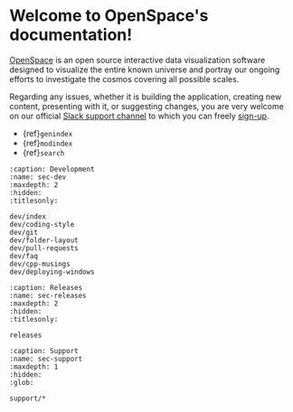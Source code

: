 # Welcome to OpenSpace's documentation!

[OpenSpace](https://openspaceproject.com) is an open source interactive data visualization software designed to visualize the entire known universe and portray our ongoing efforts to investigate the cosmos covering all possible scales.

Regarding any issues, whether it is building the application, creating new content, presenting with it, or suggesting changes, you are very welcome on our official [Slack support channel](https://openspacesupport.slack.com) to which you can freely [sign-up](https://join.slack.com/t/openspacesupport/shared_invite/enQtMjUxNzUyMTQ1ODQxLTRmNDI1YTA4ODkzODUyODE0YjIzODU0NWU1NGY1NWIzZDUzMDgwM2VkYmE1ZGY3MmU2OWI5NzhlN2U3NWU2NTQ).

* {ref}`genindex`
* {ref}`modindex`
* {ref}`search`

```{toctree}
:caption: Development
:name: sec-dev
:maxdepth: 2
:hidden:
:titlesonly:

dev/index
dev/coding-style
dev/git
dev/folder-layout
dev/pull-requests
dev/faq
dev/cpp-musings
dev/deploying-windows
```

```{toctree}
:caption: Releases
:name: sec-releases
:maxdepth: 2
:hidden:
:titlesonly:

releases
```

```{toctree}
:caption: Support
:name: sec-support
:maxdepth: 1
:hidden:
:glob:

support/*

```

